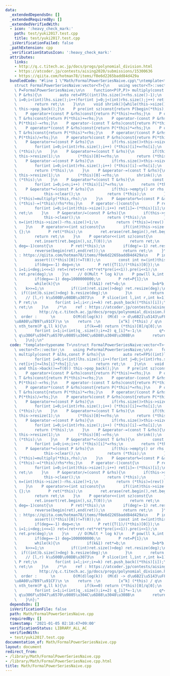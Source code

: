 ```yaml
---
data:
  _extendedDependsOn: []
  _extendedRequiredBy: []
  _extendedVerifiedWith:
  - icon: ':heavy_check_mark:'
    path: test/yuki2017.test.cpp
    title: test/yuki2017.test.cpp
  _isVerificationFailed: false
  _pathExtension: cpp
  _verificationStatusIcon: ':heavy_check_mark:'
  attributes:
    links:
    - http://q.c.titech.ac.jp/docs/progs/polynomial_division.html
    - https://atcoder.jp/contests/aising2020/submissions/15300636
    - https://qiita.com/hotman78/items/f0e6d2265badd84d429a
  bundledCode: "#line 1 \"Math/FormalPowerSeriesNaive.cpp\"\ntemplate<typename T>\n\
    struct FormalPowerSeriesNaive:vector<T>{\n    using vector<T>::vector;\n    using\
    \ P=FormalPowerSeriesNaive;\n\n    function<P(P,P)> multiply(const P &lhs,const\
    \ P &rhs){\n        auto ret=FPS((int)lhs.size()+rhs.size()-1);\n        for(int\
    \ i=0;i<(int)lhs.size();i++)for(int j=0;j<(int)rhs.size();j++) ret[i+j]+=lhs[i]*rhs[j];\n\
    \        return ret;\n    }\n\n    void shrink(){while(this->size() and this->back()==T(0))\
    \ this->pop_back();}\n    P pre(int sz)const{return P(begin(*this),begin(*this)+min((int)this->size(),sz));}\n\
    \    P operator+(const P &rhs)const{return P(*this)+=rhs;}\n    P operator+(const\
    \ T &rhs)const{return P(*this)+=rhs;}\n    P operator-(const P &rhs)const{return\
    \ P(*this)-=rhs;}\n    P operator-(const T &rhs)const{return P(*this)-=rhs;}\n\
    \    P operator*(const P &rhs)const{return P(*this)*=rhs;}\n    P operator*(const\
    \ T &rhs)const{return P(*this)*=rhs;}\n    P operator/(const P &rhs)const{return\
    \ P(*this)/=rhs;}\n    P operator%(const P &rhs)const{return P(*this)%=rhs;}\n\
    \    P &operator+=(const P &rhs){\n        if(rhs.size()>this->size()) this->resize(rhs.size());\n\
    \        for(int i=0;i<(int)rhs.size();i++) (*this)[i]+=rhs[i];\n        return\
    \ (*this);\n    }\n    P &operator+=(const T &rhs){\n        if(this->empty())\
    \ this->resize(1);\n        (*this)[0]+=rhs;\n        return (*this);\n    }\n\
    \    P &operator-=(const P &rhs){\n        if(rhs.size()>this->size()) this->resize(rhs.size());\n\
    \        for(int i=0;i<(int)rhs.size();i++) (*this)[i]-=rhs[i];\n        shrink();\n\
    \        return (*this);\n    }\n    P &operator-=(const T &rhs){\n        if(this->empty())\
    \ this->resize(1);\n        (*this)[0]-=rhs;\n        shrink();\n        return\
    \ (*this);\n    }\n    P &operator*=(const T &rhs){\n        const int n=(int)this->size();\n\
    \        for(int i=0;i<n;i++) (*this)[i]*=rhs;\n        return (*this);\n    }\n\
    \    P &operator*=(const P &rhs){\n        if(this->empty() or rhs.empty()){\n\
    \            this->clear();\n            return (*this);\n        }\n        return\
    \ (*this)=multiply(*this,rhs);\n    }\n    P &operator%=(const P &rhs){return\
    \ (*this)-=(*this)/rhs*rhs;}\n    P operator-()const{\n        P ret(this->size());\n\
    \        for(int i=0;i<(int)this->size();i++) ret[i]=-(*this)[i];\n        return\
    \ ret;\n    }\n    P &operator/=(const P &rhs){\n        if(this->size()<rhs.size()){\n\
    \            this->clear();\n            return (*this);\n        }\n        int\
    \ n=(int)this->size()-rhs.size()+1;\n        return (*this)=(rev().pre(n)*rhs.rev().inv(n));\n\
    \    }\n    P operator>>(int sz)const{\n        if((int)this->size()<=sz) return\
    \ {};\n        P ret(*this);\n        ret.erase(ret.begin(),ret.begin()+sz);\n\
    \        return ret;\n    }\n    P operator<<(int sz)const{\n        P ret(*this);\n\
    \        ret.insert(ret.begin(),sz,T(0));\n        return ret;\n    }\n    P rev(int\
    \ deg=-1)const{\n        P ret(*this);\n        if(deg!=-1) ret.resize(deg,T(0));\n\
    \        reverse(begin(ret),end(ret));\n        return ret;\n    }\n    // ref\
    \ : https://qiita.com/hotman78/items/f0e6d2265badd84d429a\n    P inv(int deg=-1)const{\n\
    \        assert(((*this)[0])!=T(0));\n        const int n=(int)this->size();\n\
    \        if(deg==-1) deg=n;\n        P ret({T(1)/(*this)[0]});\n        for(int\
    \ i=1;i<deg;i<<=1) ret=(ret+ret-ret*ret*pre(i<<1)).pre(i<<1);\n        return\
    \ ret.pre(deg);\n    }\n    // O(Mult * log k)\n    P pow(ll k,int deg=-1){\n\
    \        if(deg==-1) deg=1000000000;\n        P ret=P{1};\n        P b(*this);\n\
    \        while(k){\n            if(k&1) ret*=b;\n            b=b*b;\n        \
    \    k>>=1;\n            if((int)ret.size()>deg) ret.resize(deg);\n          \
    \  if((int)b.size()>deg) b.resize(deg);\n        }\n        return ret;\n    }\n\
    \    // [l,r) k\u500B\u98DB\u3073\n    P slice(int l,int r,int k=1){\n       \
    \ P ret;\n        for(int i=l;i<r;i+=k) ret.push_back((*this)[i]);\n        return\
    \ ret;\n    }\n    /*\n    ref : https://atcoder.jp/contests/aising2020/submissions/15300636\n\
    \          http://q.c.titech.ac.jp/docs/progs/polynomial_division.html\n \n  \
    \  order :      \n        O(M(d)log(k))  (M(d) -> d\u6B21\u5143\uFF0Cmultiply\u306E\
    \u8A08\u7B97\u91CF)\n \n    return :\n        [x^k] (*this) / q\n    */\n    T\
    \ nth_term(P q,ll k){\n        if(k==0) return (*this)[0]/q[0];\n        P p(*this),q_=q;\n\
    \        for(int i=1;i<(int)q_.size();i+=2) q_[i]*=-1;\n        q*=q_;p*=q_;//\
    \ q\u306F\u5947\u6570\u9805\u304C\u6D88\u3048\u308B\n        return p.slice(k%2,p.size(),2).nth_term(q.slice(0,q.size(),2),k/2);\n\
    \    }\n};\n"
  code: "template<typename T>\nstruct FormalPowerSeriesNaive:vector<T>{\n    using\
    \ vector<T>::vector;\n    using P=FormalPowerSeriesNaive;\n\n    function<P(P,P)>\
    \ multiply(const P &lhs,const P &rhs){\n        auto ret=FPS((int)lhs.size()+rhs.size()-1);\n\
    \        for(int i=0;i<(int)lhs.size();i++)for(int j=0;j<(int)rhs.size();j++)\
    \ ret[i+j]+=lhs[i]*rhs[j];\n        return ret;\n    }\n\n    void shrink(){while(this->size()\
    \ and this->back()==T(0)) this->pop_back();}\n    P pre(int sz)const{return P(begin(*this),begin(*this)+min((int)this->size(),sz));}\n\
    \    P operator+(const P &rhs)const{return P(*this)+=rhs;}\n    P operator+(const\
    \ T &rhs)const{return P(*this)+=rhs;}\n    P operator-(const P &rhs)const{return\
    \ P(*this)-=rhs;}\n    P operator-(const T &rhs)const{return P(*this)-=rhs;}\n\
    \    P operator*(const P &rhs)const{return P(*this)*=rhs;}\n    P operator*(const\
    \ T &rhs)const{return P(*this)*=rhs;}\n    P operator/(const P &rhs)const{return\
    \ P(*this)/=rhs;}\n    P operator%(const P &rhs)const{return P(*this)%=rhs;}\n\
    \    P &operator+=(const P &rhs){\n        if(rhs.size()>this->size()) this->resize(rhs.size());\n\
    \        for(int i=0;i<(int)rhs.size();i++) (*this)[i]+=rhs[i];\n        return\
    \ (*this);\n    }\n    P &operator+=(const T &rhs){\n        if(this->empty())\
    \ this->resize(1);\n        (*this)[0]+=rhs;\n        return (*this);\n    }\n\
    \    P &operator-=(const P &rhs){\n        if(rhs.size()>this->size()) this->resize(rhs.size());\n\
    \        for(int i=0;i<(int)rhs.size();i++) (*this)[i]-=rhs[i];\n        shrink();\n\
    \        return (*this);\n    }\n    P &operator-=(const T &rhs){\n        if(this->empty())\
    \ this->resize(1);\n        (*this)[0]-=rhs;\n        shrink();\n        return\
    \ (*this);\n    }\n    P &operator*=(const T &rhs){\n        const int n=(int)this->size();\n\
    \        for(int i=0;i<n;i++) (*this)[i]*=rhs;\n        return (*this);\n    }\n\
    \    P &operator*=(const P &rhs){\n        if(this->empty() or rhs.empty()){\n\
    \            this->clear();\n            return (*this);\n        }\n        return\
    \ (*this)=multiply(*this,rhs);\n    }\n    P &operator%=(const P &rhs){return\
    \ (*this)-=(*this)/rhs*rhs;}\n    P operator-()const{\n        P ret(this->size());\n\
    \        for(int i=0;i<(int)this->size();i++) ret[i]=-(*this)[i];\n        return\
    \ ret;\n    }\n    P &operator/=(const P &rhs){\n        if(this->size()<rhs.size()){\n\
    \            this->clear();\n            return (*this);\n        }\n        int\
    \ n=(int)this->size()-rhs.size()+1;\n        return (*this)=(rev().pre(n)*rhs.rev().inv(n));\n\
    \    }\n    P operator>>(int sz)const{\n        if((int)this->size()<=sz) return\
    \ {};\n        P ret(*this);\n        ret.erase(ret.begin(),ret.begin()+sz);\n\
    \        return ret;\n    }\n    P operator<<(int sz)const{\n        P ret(*this);\n\
    \        ret.insert(ret.begin(),sz,T(0));\n        return ret;\n    }\n    P rev(int\
    \ deg=-1)const{\n        P ret(*this);\n        if(deg!=-1) ret.resize(deg,T(0));\n\
    \        reverse(begin(ret),end(ret));\n        return ret;\n    }\n    // ref\
    \ : https://qiita.com/hotman78/items/f0e6d2265badd84d429a\n    P inv(int deg=-1)const{\n\
    \        assert(((*this)[0])!=T(0));\n        const int n=(int)this->size();\n\
    \        if(deg==-1) deg=n;\n        P ret({T(1)/(*this)[0]});\n        for(int\
    \ i=1;i<deg;i<<=1) ret=(ret+ret-ret*ret*pre(i<<1)).pre(i<<1);\n        return\
    \ ret.pre(deg);\n    }\n    // O(Mult * log k)\n    P pow(ll k,int deg=-1){\n\
    \        if(deg==-1) deg=1000000000;\n        P ret=P{1};\n        P b(*this);\n\
    \        while(k){\n            if(k&1) ret*=b;\n            b=b*b;\n        \
    \    k>>=1;\n            if((int)ret.size()>deg) ret.resize(deg);\n          \
    \  if((int)b.size()>deg) b.resize(deg);\n        }\n        return ret;\n    }\n\
    \    // [l,r) k\u500B\u98DB\u3073\n    P slice(int l,int r,int k=1){\n       \
    \ P ret;\n        for(int i=l;i<r;i+=k) ret.push_back((*this)[i]);\n        return\
    \ ret;\n    }\n    /*\n    ref : https://atcoder.jp/contests/aising2020/submissions/15300636\n\
    \          http://q.c.titech.ac.jp/docs/progs/polynomial_division.html\n \n  \
    \  order :      \n        O(M(d)log(k))  (M(d) -> d\u6B21\u5143\uFF0Cmultiply\u306E\
    \u8A08\u7B97\u91CF)\n \n    return :\n        [x^k] (*this) / q\n    */\n    T\
    \ nth_term(P q,ll k){\n        if(k==0) return (*this)[0]/q[0];\n        P p(*this),q_=q;\n\
    \        for(int i=1;i<(int)q_.size();i+=2) q_[i]*=-1;\n        q*=q_;p*=q_;//\
    \ q\u306F\u5947\u6570\u9805\u304C\u6D88\u3048\u308B\n        return p.slice(k%2,p.size(),2).nth_term(q.slice(0,q.size(),2),k/2);\n\
    \    }\n};"
  dependsOn: []
  isVerificationFile: false
  path: Math/FormalPowerSeriesNaive.cpp
  requiredBy: []
  timestamp: '2021-01-05 02:18:47+09:00'
  verificationStatus: LIBRARY_ALL_AC
  verifiedWith:
  - test/yuki2017.test.cpp
documentation_of: Math/FormalPowerSeriesNaive.cpp
layout: document
redirect_from:
- /library/Math/FormalPowerSeriesNaive.cpp
- /library/Math/FormalPowerSeriesNaive.cpp.html
title: Math/FormalPowerSeriesNaive.cpp
---
```

